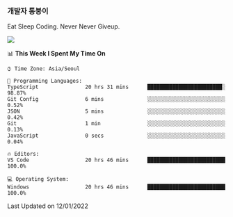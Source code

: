 ### 개발자 통붕이
Eat Sleep Coding.
Never Never Giveup.

<img src="https://github-readme-stats.vercel.app/api/top-langs/?username=tiaz0128&layout=compact" />

<br/>

<!--START_SECTION:waka-->
📊 **This Week I Spent My Time On** 

```text
⌚︎ Time Zone: Asia/Seoul

💬 Programming Languages: 
TypeScript               20 hrs 31 mins      ████████████████████████░   98.87% 
Git Config               6 mins              ░░░░░░░░░░░░░░░░░░░░░░░░░   0.52% 
JSON                     5 mins              ░░░░░░░░░░░░░░░░░░░░░░░░░   0.42% 
Git                      1 min               ░░░░░░░░░░░░░░░░░░░░░░░░░   0.13% 
JavaScript               0 secs              ░░░░░░░░░░░░░░░░░░░░░░░░░   0.04%

🔥 Editors: 
VS Code                  20 hrs 46 mins      █████████████████████████   100.0%

💻 Operating System: 
Windows                  20 hrs 46 mins      █████████████████████████   100.0%

```


 Last Updated on 12/01/2022
<!--END_SECTION:waka-->
